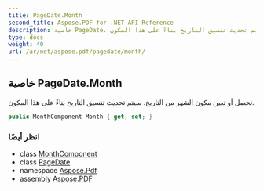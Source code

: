 ```yaml
---
title: PageDate.Month
second_title: Aspose.PDF for .NET API Reference
description: خاصية PageDate. تحصل أو تعين مكون الشهر من التاريخ. سيتم تحديث تنسيق التاريخ بناءً على هذا المكون
type: docs
weight: 40
url: /ar/net/aspose.pdf/pagedate/month/
---
```

## خاصية PageDate.Month

تحصل أو تعين مكون الشهر من التاريخ. سيتم تحديث تنسيق التاريخ بناءً على هذا المكون.

```csharp
public MonthComponent Month { get; set; }
```

### انظر أيضًا

* class [MonthComponent](../../pagedate.monthcomponent/)
* class [PageDate](../)
* namespace [Aspose.Pdf](../../../aspose.pdf/)
* assembly [Aspose.PDF](../../../)